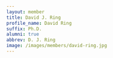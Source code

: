 ```yaml
---
layout: member
title: David J. Ring
profile_name: David Ring
suffix: Ph.D.
alumni: true
abbrev: D. J. Ring
image: /images/members/david-ring.jpg
---
```


